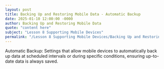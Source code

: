 ```yaml
---
layout: post
title: Backing Up and Restoring Mobile Data - Automatic Backup
date: 2025-01-10 12:00:00 -0000
author: Backing Up and Restoring Mobile Data
quote: "content here"
subject: "Lesson 8 Supporting Mobile Devices"
permalink: "/Lesson 8 Supporting Mobile Devices/Backing Up and Restoring Mobile Data/Backing Up and Restoring Mobile Data - Automatic Backup"
---
```


Automatic Backup: Settings that allow mobile devices to automatically back up data at scheduled intervals or during specific conditions, ensuring up-to-date data is always saved.
